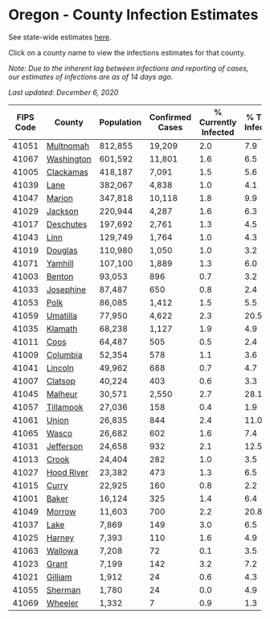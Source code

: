 # Oregon - County Infection Estimates

See state-wide estimates [here](/infections/us-or).

Click on a county name to view the infections estimates for that county.

*Note: Due to the inherent lag between infections and reporting of cases, our estimates of infections are as of 14 days ago.*

*Last updated: December 6, 2020*

|   FIPS Code |                   County |   Population |   Confirmed Cases |   % Currently Infected |   % Total Infected |
|-------------|--------------------------|--------------|-------------------|------------------------|--------------------|
|       41051 |   [Multnomah](multnomah) |      812,855 |            19,209 |                    2.0 |                7.9 |
|       41067 | [Washington](washington) |      601,592 |            11,801 |                    1.6 |                6.5 |
|       41005 |   [Clackamas](clackamas) |      418,187 |             7,091 |                    1.5 |                5.6 |
|       41039 |             [Lane](lane) |      382,067 |             4,838 |                    1.0 |                4.1 |
|       41047 |         [Marion](marion) |      347,818 |            10,118 |                    1.8 |                9.9 |
|       41029 |       [Jackson](jackson) |      220,944 |             4,287 |                    1.6 |                6.3 |
|       41017 |   [Deschutes](deschutes) |      197,692 |             2,761 |                    1.3 |                4.5 |
|       41043 |             [Linn](linn) |      129,749 |             1,764 |                    1.0 |                4.3 |
|       41019 |       [Douglas](douglas) |      110,980 |             1,050 |                    1.0 |                3.2 |
|       41071 |       [Yamhill](yamhill) |      107,100 |             1,889 |                    1.3 |                6.0 |
|       41003 |         [Benton](benton) |       93,053 |               896 |                    0.7 |                3.2 |
|       41033 |   [Josephine](josephine) |       87,487 |               650 |                    0.8 |                2.4 |
|       41053 |             [Polk](polk) |       86,085 |             1,412 |                    1.5 |                5.5 |
|       41059 |     [Umatilla](umatilla) |       77,950 |             4,622 |                    2.3 |               20.5 |
|       41035 |       [Klamath](klamath) |       68,238 |             1,127 |                    1.9 |                4.9 |
|       41011 |             [Coos](coos) |       64,487 |               505 |                    0.5 |                2.4 |
|       41009 |     [Columbia](columbia) |       52,354 |               578 |                    1.1 |                3.6 |
|       41041 |       [Lincoln](lincoln) |       49,962 |               688 |                    0.7 |                4.7 |
|       41007 |       [Clatsop](clatsop) |       40,224 |               403 |                    0.6 |                3.3 |
|       41045 |       [Malheur](malheur) |       30,571 |             2,550 |                    2.7 |               28.1 |
|       41057 |   [Tillamook](tillamook) |       27,036 |               158 |                    0.4 |                1.9 |
|       41061 |           [Union](union) |       26,835 |               844 |                    2.4 |               11.0 |
|       41065 |           [Wasco](wasco) |       26,682 |               602 |                    1.6 |                7.4 |
|       41031 |   [Jefferson](jefferson) |       24,658 |               932 |                    2.1 |               12.5 |
|       41013 |           [Crook](crook) |       24,404 |               282 |                    1.0 |                3.5 |
|       41027 | [Hood River](hood-river) |       23,382 |               473 |                    1.3 |                6.5 |
|       41015 |           [Curry](curry) |       22,925 |               160 |                    0.8 |                2.2 |
|       41001 |           [Baker](baker) |       16,124 |               325 |                    1.4 |                6.4 |
|       41049 |         [Morrow](morrow) |       11,603 |               700 |                    2.2 |               20.8 |
|       41037 |             [Lake](lake) |        7,869 |               149 |                    3.0 |                6.5 |
|       41025 |         [Harney](harney) |        7,393 |               110 |                    1.6 |                4.9 |
|       41063 |       [Wallowa](wallowa) |        7,208 |                72 |                    0.1 |                3.5 |
|       41023 |           [Grant](grant) |        7,199 |               142 |                    3.2 |                7.2 |
|       41021 |       [Gilliam](gilliam) |        1,912 |                24 |                    0.6 |                4.3 |
|       41055 |       [Sherman](sherman) |        1,780 |                24 |                    0.0 |                4.9 |
|       41069 |       [Wheeler](wheeler) |        1,332 |                 7 |                    0.9 |                1.3 |